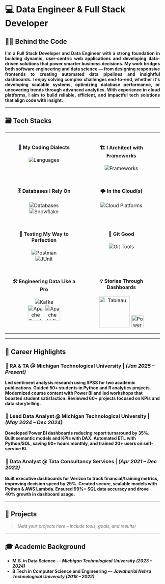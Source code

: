 # 💻 Data Engineer & Full Stack Developer

## 🧑‍💻 Behind the Code

<div align="justify">
<b> I’m a Full Stack Developer and Data Engineer with a strong foundation in building dynamic, user-centric web applications and developing data-driven solutions that power smarter business decisions. My work bridges both software engineering and data science — from designing responsive frontends to creating automated data pipelines and insightful dashboards. I enjoy solving complex challenges end-to-end, whether it's developing scalable systems, optimizing database performance, or uncovering trends through advanced analytics. With experience in cloud platforms, I aim to build reliable, efficient, and impactful tech solutions that align code with insight. </b>
</div>

---

## 🗃️ Tech Stacks

<table>
  <tr>
    <td align="center" valign="top" style="padding: 15px;">
      <h4>💼 My Coding Dialects</h4>
      <img src="https://skillicons.dev/icons?i=java,py,js,r" alt="Languages" />
    </td>
    <td align="center" valign="top" style="padding: 15px;">
      <h4>🏗️ I Architect with Frameworks</h4>
      <img src="https://skillicons.dev/icons?i=spring,django,angular,express,react" alt="Frameworks" />
    </td>
  </tr>
  <tr>
    <td align="center" valign="top" style="padding: 15px;">
      <h4>🗄️ Databases I Rely On</h4>
      <img src="https://skillicons.dev/icons?i=mysql,postgres,mongo" alt="Databases" /><br>
      <img src="https://img.shields.io/badge/Snowflake-29B5E8?style=for-the-badge&logo=snowflake&logoColor=white" alt="Snowflake" />
    </td>
    <td align="center" valign="top" style="padding: 15px;">
      <h4>🌩️ In the Cloud(s)</h4>
      <img src="https://skillicons.dev/icons?i=aws,gcp,azure" alt="Cloud Platforms" />
    </td>
  </tr>
  <tr>
    <td align="center" valign="top" style="padding: 15px;">
      <h4>🧪 Testing My Way to Perfection</h4>
      <img src="https://skillicons.dev/icons?i=postman" alt="Postman" /><br>
      <img src="https://img.shields.io/badge/JUnit-25A162?style=for-the-badge&logo=JUnit5&logoColor=white" alt="JUnit" />
    </td>
    <td align="center" valign="top" style="padding: 15px;">
      <h4>🧩 Git Good</h4>
      <img src="https://skillicons.dev/icons?i=git,github" alt="Git Tools" />
    </td>
  </tr>
  <tr>
    <td align="center" valign="top" style="padding: 15px;">
      <h4>🛠️ Engineering Data Like a Pro</h4>
      <img src="https://skillicons.dev/icons?i=kafka" alt="Kafka" /><br>
      <img src="https://upload.wikimedia.org/wikipedia/commons/f/f3/Apache_Spark_logo.svg" alt="Apache Spark" width="50" title="Apache Spark" />
      <img src="https://upload.wikimedia.org/wikipedia/commons/d/de/AirflowLogo.png" alt="Apache Airflow" width="50" title="Apache Airflow" />
    </td>
    <td align="center" valign="top" style="padding: 15px;">
      <h4>💡 Stories Through Dashboards</h4>
      <img src="https://upload.wikimedia.org/wikipedia/commons/4/4b/Tableau_Logo.png" alt="Tableau" width="100" title="Tableau" />
      <img src="https://upload.wikimedia.org/wikipedia/commons/c/cf/New_Power_BI_Logo.svg" alt="Power BI" width="40" title="Power BI" />
    </td>
  </tr>
</table>

---

## 🌟 Career Highlights

### 🔹 RA & TA @ Michigan Technological University | *(Jan 2025 – Present)*  
<b> Led sentiment analysis research using SPSS for two academic publications. Guided 50+ students in Python and R analytics projects. Modernized course content with Power BI and led workshops that boosted student satisfaction. Reviewed 60+ projects focused on KPIs and data storytelling. </b>

### 🔹 Lead Data Analyst @ Michigan Technological University | *(May 2024 – Dec 2024)*  
<b> Developed Power BI dashboards reducing report turnaround by 35%. Built semantic models and KPIs with DAX. Automated ETL with Python/SQL, saving 60+ hours monthly, and trained 20+ users on self-service BI. </b>

### 🔹 Data Analyst @ Tata Consultancy Services | *(Apr 2021 – Dec 2022)*  
<b> Built executive dashboards for Verizon to track financial/training metrics, improving decision speed by 25%. Created secure, scalable models with Python & AWS Lambda. Ensured 99%+ SQL data accuracy and drove 40% growth in dashboard usage. </b>

---

## 🚀 Projects

> *(Add your projects here – include tools, goals, and results)*

---

## 🎓 Academic Background

- **M.S. in Data Science** — <b>*Michigan Technological University (2023 – 2024)*  </b>
- **B.Tech in Computer Science and Engineering** — <b> *Jawaharlal Nehru Technological University (2018 – 2022)* </b>
